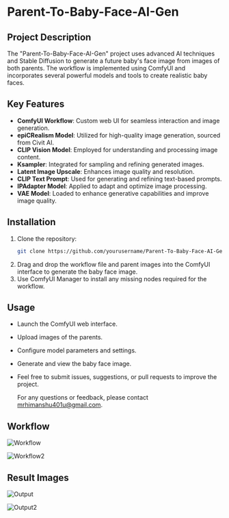 # Parent-To-Baby-Face-AI-Gen

## Project Description

The "Parent-To-Baby-Face-AI-Gen" project uses advanced AI techniques and Stable Diffusion to generate a future baby's face image from images of both parents. The workflow is implemented using ComfyUI and incorporates several powerful models and tools to create realistic baby faces.

## Key Features
- **ComfyUI Workflow**: Custom web UI for seamless interaction and image generation.
- **epiCRealism Model**: Utilized for high-quality image generation, sourced from Civit AI.
- **CLIP Vision Model**: Employed for understanding and processing image content.
- **Ksampler**: Integrated for sampling and refining generated images.
- **Latent Image Upscale**: Enhances image quality and resolution.
- **CLIP Text Prompt**: Used for generating and refining text-based prompts.
- **IPAdapter Model**: Applied to adapt and optimize image processing.
- **VAE Model**: Loaded to enhance generative capabilities and improve image quality.

## Installation
1. Clone the repository:
   ```bash
   git clone https://github.com/yourusername/Parent-To-Baby-Face-AI-Gen.git
2. Drag and drop the workflow file and parent images into the ComfyUI interface to generate the baby face image.
3. Use ComfyUI Manager to install any missing nodes required for the workflow.

## Usage
- Launch the ComfyUI web interface.
- Upload images of the parents.
- Configure model parameters and settings.
- Generate and view the baby face image.

- Feel free to submit issues, suggestions, or pull requests to improve the project.

  For any questions or feedback, please contact mrhimanshu401u@gmail.com.

## Workflow
![Workflow](workflow2.jpg)

![Workflow2](workflow.jpg)

## Result Images
![Output](ComfyUI_00128_.png)

![Output2](ComfyUI_00198_.png)

